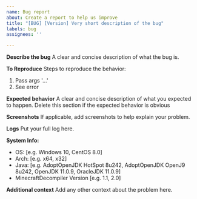 ```yaml
---
name: Bug report
about: Create a report to help us improve
title: "[BUG] [Version] Very short description of the bug"
labels: bug
assignees: ''

---
```


**Describe the bug**
A clear and concise description of what the bug is.

**To Reproduce**
Steps to reproduce the behavior:
1. Pass args '...'
2. See error

**Expected behavior**
A clear and concise description of what you expected to happen. Delete this section if the expected behavior is obvious

**Screenshots**
If applicable, add screenshots to help explain your problem.

**Logs**
Put your full log here.

**System Info:**
 - OS: [e.g. Windows 10, CentOS 8.0]
 - Arch: [e.g. x64, x32]
 - Java: [e.g. AdoptOpenJDK HotSpot 8u242, AdoptOpenJDK OpenJ9 8u242, OpenJDK 11.0.9, OracleJDK 11.0.9]
 - MinecraftDecompiler Version [e.g. 1.1, 2.0]

**Additional context**
Add any other context about the problem here.
